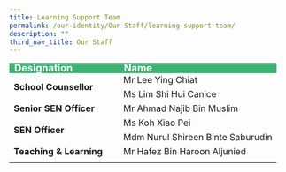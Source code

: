 ```yaml
---
title: Learning Support Team
permalink: /our-identity/Our-Staff/learning-support-team/
description: ""
third_nav_title: Our Staff
---
```

<table width="100%">
	
<tbody>
  <tr style="line-height:10px; background-color:mediumseagreen; font-weight: bold; font-size:18px; color:white">
    <td width="180">Designation</td>
    <td>Name</td>
  </tr>
	<tr>
    <td rowspan="2" style="font-weight:bold">School Counsellor</td>
    <td>Mr Lee Ying Chiat</td>
  </tr>
	<tr>
		<td>Ms Lim Shi Hui Canice</td>
	</tr>
	<tr>
    <td style="font-weight:bold">Senior SEN Officer</td>
    <td>Mr Ahmad Najib Bin Muslim</td>
  </tr>
  <tr>
    <td rowspan="2" style="font-weight:bold">SEN Officer</td>
		<td>Ms Koh Xiao Pei</td>
		</tr>
	<tr>
		<td>Mdm Nurul Shireen Binte Saburudin</td>
	</tr>
  <tr>
    <td style="font-weight:bold">Teaching &amp; Learning </td>
    <td>Mr Hafez Bin Haroon Aljunied</td>
  </tr>
	<tr><td></td></tr>
</tbody>
</table>